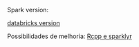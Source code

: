 Spark version:

[databricks version](https://databricks-prod-cloudfront.cloud.databricks.com/public/4027ec902e239c93eaaa8714f173bcfc/7265501908721732/4488876305440242/3630416494522143/latest.html)

Possibilidades de melhoria:
[Rcpp e sparklyr](https://docs.databricks.com/_static/notebooks/sparklyr.html)